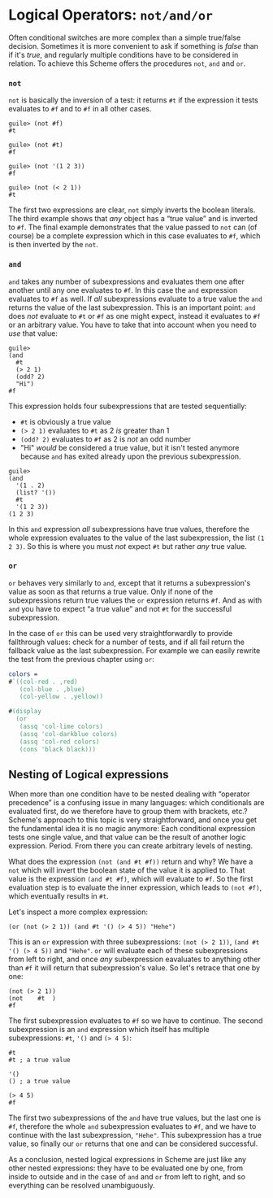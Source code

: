 # Logical Operators: `not/and/or`

Often conditional switches are more complex than a simple true/false decision.
Sometimes it is more convenient to ask if something is *false* than if it's
*true*, and regularly multiple conditions have to be considered in relation.  To
achieve this Scheme offers the procedures `not`, `and` and `or`.

### `not`

`not` is basically the inversion of a test: it returns `#t` if the expression it
tests evaluates to `#f` and to `#f` in all other cases.

```
guile> (not #f)
#t

guile> (not #t)
#f

guile> (not '(1 2 3))
#f

guile> (not (< 2 1))
#t
```

The first two expressions are clear, `not` simply inverts the boolean literals.
The third example shows that *any* object has a “true value” and is inverted to
`#f`.  The final example demonstrates that the value passed to `not` can (of
course) be a complete expression which in this case evaluates to `#f`, which is
then inverted by the `not`.

### `and`

`and` takes any number of subexpressions and evaluates them one after another
until any one evaluates to `#f`.  In this case the `and` expression evaluates to
`#f` as well.  If *all* subexpressions evaluate to a true value the `and`
returns the value of the last subexpression.  This is an important point: `and`
does *not* evaluate to `#t` or `#f` as one might expect, instead it evaluates to
`#f` or an arbitrary value.  You have to take that into account when you need to
*use* that value:

```
guile>
(and
  #t
  (> 2 1)
  (odd? 2)
  "Hi")
#f
```

This expression holds four subexpressions that are tested sequentially:

* `#t` is obviously a true value
* `(> 2 1)` evaluates to `#t` as 2 *is* greater than 1
* `(odd? 2)` evaluates to `#f` as 2 is *not* an odd number
* "Hi" *would* be considered a true value, but it isn't tested anymore because
  `and` has exited already upon the previous subexpression.

```
guile>
(and
  '(1 . 2)
  (list? '())
  #t
  '(1 2 3))
(1 2 3)
```

In this `and` expression *all* subexpressions have true values, therefore the
whole expression evaluates to the value of the last subexpression, the list `(1
2 3)`.  So this is where you must *not* expect `#t` but rather *any*
true value.

### `or`

`or` behaves very similarly to `and`, except that it returns a subexpression's
value as soon as that returns a true value.  Only if none of the subexpressions
return true values the `or` expression returns `#f`.  And as with `and` you have
to expect “a true value” and not `#t` for the successful subexpression.

In the case of `or` this can be used very straightforwardly to provide
fallthrough values: check for a number of tests, and if all fail return the
fallback value as the last subexpression.  For example we can easily rewrite the
test from the previous chapter using `or`:

```lilypond
colors =
#`((col-red . ,red)
   (col-blue . ,blue)
   (col-yellow . ,yellow))

#(display
  (or
   (assq 'col-lime colors)
   (assq 'col-darkblue colors)
   (assq 'col-red colors)
   (cons 'black black)))
```

## Nesting of Logical expressions

When more than one condition have to be nested dealing with “operator
precedence” is a confusing issue in many languages: which conditionals are
evaluated first, do we therefore have to group them with brackets, etc.?
Scheme's approach to this topic is very straightforward, and once you get the
fundamental idea it is no magic anymore: Each conditional expression tests one
single value, and that value can be the result of another logic expression.
Period.  From there you can create arbitrary levels of nesting.

What does the expression `(not (and #t #f))` return and why? We have a `not`
which will invert the boolean state of the value it is applied to.  That value
is the expression `(and #t #f)`, which will evaluate to `#f`.  So the first
evaluation step is to evaluate the inner expression, which leads to `(not #f)`,
which eventually results in `#t`.

Let's inspect a more complex expression:

```
(or (not (> 2 1)) (and #t '() (> 4 5)) "Hehe")
```

This is an `or` expression with three subexpressions: `(not (> 2 1))`, `(and #t '() (>
4 5))` and `"Hehe"`.  `or` will evaluate each of these subexpressions from left
to right, and once *any* subexpression eavaluates to anything other than `#f` it
will return that subexpression's value.  So let's retrace that one by one:

```
(not (> 2 1))
(not    #t  )
#f
```

The first subexpression evaluates to `#f` so we have to continue. The second
subexpression is an `and` expression which itself has multiple subexpressions:
`#t`, `'()` and `(> 4 5)`:

```
#t
#t ; a true value

'()
() ; a true value

(> 4 5)
#f
```

The first two subexpressions of the `and` have true values, but the last one is
`#f`, therefore the whole `and` subexpression evaluates to `#f`, and we have to
continue with the last subexpression, `"Hehe"`.  This subexpression has a true
value, so finally our `or` returns that one and can be considered successful.

As a conclusion, nested logical expressions in Scheme are just like any other
nested expressions: they have to be evaluated one by one, from inside to outside
and in the case of `and` and `or` from left to right, and so everything can be
resolved unambiguously.
